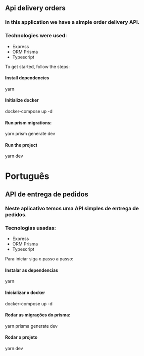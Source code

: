 ## Api delivery orders
### In this application we have a simple order delivery API.

### Technologies were used:

* Express
* ORM Prisma
* Typescript

To get started, follow the steps:

#### Install dependencies
yarn

#### Initialize docker
docker-compose up -d

#### Run prism migrations:
yarn prism generate dev

#### Run the project
yarn dev




# Português

## API de entrega de pedidos

### Neste aplicativo temos uma API simples de entrega de pedidos.

### Tecnologias usadas:

* Express
* ORM Prisma
* Typescript

Para iniciar siga o passo a passo:

#### Instalar as dependencias
yarn

#### Inicializar o docker
docker-compose up -d

#### Rodar as migrações do prisma:
yarn prisma generate dev

#### Rodar o projeto
yarn dev
